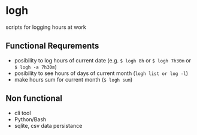 # logh

scripts for logging hours at work

## Functional Requrements

- posibility to log hours of current date (e.g. `$ logh 8h` or `$ logh 7h30m` or `$ logh -a 7h30m`)
- posibility to see hours of days of current month (`logh list or log -l`)
- make hours sum for current month (`$ logh sum`)

## Non functional

- cli tool
- Python/Bash
- sqlite, csv data persistance
